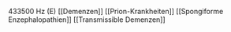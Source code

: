 433500 Hz (E)
[[Demenzen]]
[[Prion-Krankheiten]]
[[Spongiforme Enzephalopathien]]
[[Transmissible Demenzen]]